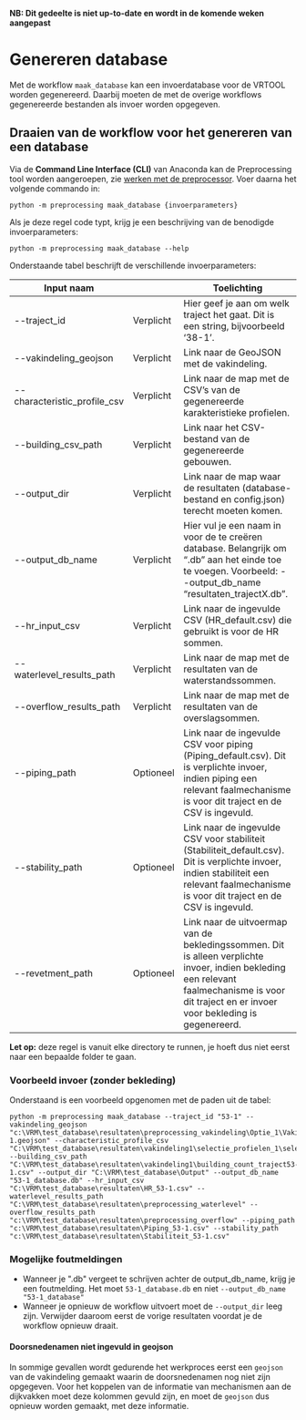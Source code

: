 **NB: Dit gedeelte is niet up-to-date en wordt in de komende weken aangepast**

# Genereren database

Met de workflow ```maak_database``` kan een invoerdatabase voor de VRTOOL worden gegenereerd. Daarbij moeten de met de overige workflows gegenereerde bestanden als invoer worden opgegeven.

## Draaien van de workflow voor het genereren van een database
Via de **Command Line Interface (CLI)** van Anaconda kan de Preprocessing tool worden aangeroepen, zie [werken met de preprocessor](werken_met_preprocessor.md). Voer daarna het volgende commando in:


```
python -m preprocessing maak_database {invoerparameters}
```

Als je deze regel code typt, krijg je een beschrijving van de benodigde invoerparameters:

```
python -m preprocessing maak_database --help
```

Onderstaande tabel beschrijft de verschillende invoerparameters:

| Input naam  	       |           |	Toelichting           |
|----------------------|-----------|-------------|
| --traject_id        | Verplicht |Hier geef je aan om welk traject het gaat. Dit is een string, bijvoorbeeld ‘38-1’.|
| --vakindeling_geojson    | Verplicht | Link naar de GeoJSON met de vakindeling.                                                                                                                             |
| --characteristic_profile_csv | Verplicht | Link naar de map met de CSV’s van de gegenereerde karakteristieke profielen.                                                                                        |
| --building_csv_path    | Verplicht | Link naar het CSV-bestand van de gegenereerde gebouwen.                                                                                                            |
| --output_dir        | Verplicht | Link naar de map waar de resultaten (database-bestand en config.json) terecht moeten komen.                                                                           |
| --output_db_name      | Verplicht | Hier vul je een naam in voor de te creëren database. Belangrijk om “.db” aan het einde toe te voegen. Voorbeeld: --output_db_name “resultaten_trajectX.db”.         |
| --hr_input_csv          | Verplicht | Link naar de ingevulde CSV (HR_default.csv) die gebruikt is voor de HR sommen.                                                                                       |
| --waterlevel_results_path | Verplicht | Link naar de map met de resultaten van de waterstandssommen.                                                                                                         |
| --overflow_results_path	  | Verplicht | Link naar de map met de resultaten van de overslagsommen.                                                                                                         |
| --piping_path	        | Optioneel | Link naar de ingevulde CSV voor piping (Piping_default.csv). Dit is verplichte invoer, indien piping een relevant faalmechanisme is voor dit traject en de CSV is ingevuld.                    |
| --stability_path	    | Optioneel | Link naar de ingevulde CSV voor stabiliteit (Stabiliteit_default.csv). Dit is verplichte invoer, indien stabiliteit een relevant faalmechanisme is voor dit traject en de CSV is ingevuld.     |
| --revetment_path	     | Optioneel          | Link naar de uitvoermap van de bekledingssommen. Dit is alleen verplichte invoer, indien bekleding een relevant faalmechanisme is voor dit traject en er invoer voor bekleding is gegenereerd. |

**Let op:** deze regel is vanuit elke directory te runnen, je hoeft dus niet eerst naar een bepaalde folder te gaan.


### Voorbeeld invoer (zonder bekleding)
Onderstaand is een voorbeeld opgenomen met de paden uit de tabel:
```
python -m preprocessing maak_database --traject_id "53-1" --vakindeling_geojson "c:\VRM\test_database\resultaten\preprocessing_vakindeling\Optie_1\Vakindeling_53-1.geojson" --characteristic_profile_csv "C:\VRM\test_database\resultaten\vakindeling1\selectie_profielen_1\selected_profiles.csv" --building_csv_path "C:\VRM\test_database\resultaten\vakindeling1\building_count_traject53-1.csv" --output_dir "C:\VRM\test_database\Output" --output_db_name "53-1_database.db" --hr_input_csv "C:\VRM\test_database\resultaten\HR_53-1.csv" --waterlevel_results_path "C:\VRM\test_database\resultaten\preprocessing_waterlevel" --overflow_results_path "c:\VRM\test_database\resultaten\preprocessing_overflow" --piping_path "c:\VRM\test_database\resultaten\Piping_53-1.csv" --stability_path "c:\VRM\test_database\resultaten\Stabiliteit_53-1.csv"
```

### Mogelijke foutmeldingen

- Wanneer je ".db" vergeet te schrijven achter de output_db_name, krijg je een foutmelding. Het moet ```53-1_database.db``` en niet ```--output_db_name "53-1_database"```
- Wanneer je opnieuw de workflow uitvoert moet de ```--output_dir``` leeg zijn. Verwijder daaroom eerst de vorige resultaten voordat je de workflow opnieuw draait.

#### Doorsnedenamen niet ingevuld in geojson
In sommige gevallen wordt gedurende het werkproces eerst een ```geojson``` van de vakindeling gemaakt waarin de doorsnedenamen nog niet zijn opgegeven. Voor het koppelen van de informatie van mechanismen aan de dijkvakken moet deze kolommen gevuld zijn, en moet de ```geojson``` dus opnieuw worden gemaakt, met deze informatie.
